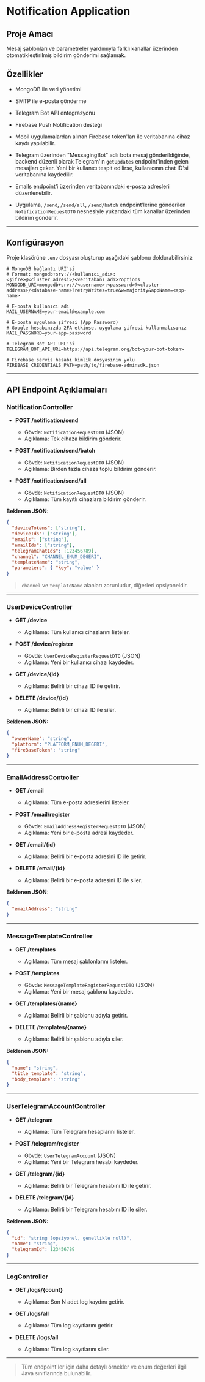 # Notification Application

## Proje Amacı
Mesaj şablonları ve parametreler yardımıyla farklı kanallar üzerinden otomatikleştirilmiş bildirim gönderimi sağlamak.

## Özellikler
- MongoDB ile veri yönetimi  
- SMTP ile e-posta gönderme  
- Telegram Bot API entegrasyonu  
- Firebase Push Notification desteği  

- Mobil uygulamalardan alınan Firebase token'ları ile veritabanına cihaz kaydı yapılabilir.  
- Telegram üzerinden "MessagingBot" adlı bota mesaj gönderildiğinde, backend düzenli olarak Telegram'ın `getUpdates` endpoint'inden gelen mesajları çeker. Yeni bir kullanıcı tespit edilirse, kullanıcının chat ID'si veritabanına kaydedilir.  
- Emails endpoint’i üzerinden veritabanındaki e-posta adresleri düzenlenebilir.  
- Uygulama, `/send`, `/send/all`, `/send/batch` endpoint’lerine gönderilen `NotificationRequestDTO` nesnesiyle yukarıdaki tüm kanallar üzerinden bildirim gönderir.

---

## Konfigürasyon
Proje klasörüne `.env` dosyası oluşturup aşağıdaki şablonu doldurabilirsiniz:

```env
# MongoDB bağlantı URI'si
# Format: mongodb+srv://<kullanıcı_adı>:<şifre>@<cluster_adresi>/<veritabanı_adı>?options
MONGODB_URI=mongodb+srv://<username>:<password>@<cluster-address>/<database-name>?retryWrites=true&w=majority&appName=<app-name>

# E-posta kullanıcı adı
MAIL_USERNAME=your-email@example.com

# E-posta uygulama şifresi (App Password)
# Google hesabınızda 2FA etkinse, uygulama şifresi kullanmalısınız
MAIL_PASSWORD=your-app-password

# Telegram Bot API URL'si
TELEGRAM_BOT_API_URL=https://api.telegram.org/bot<your-bot-token>

# Firebase servis hesabı kimlik dosyasının yolu
FIREBASE_CREDENTIALS_PATH=path/to/firebase-adminsdk.json
```

---

## API Endpoint Açıklamaları

### NotificationController

- **POST /notification/send**  
  - Gövde: `NotificationRequestDTO` (JSON)  
  - Açıklama: Tek cihaza bildirim gönderir.

- **POST /notification/send/batch**  
  - Gövde: `NotificationRequestDTO` (JSON)  
  - Açıklama: Birden fazla cihaza toplu bildirim gönderir.

- **POST /notification/send/all**  
  - Gövde: `NotificationRequestDTO` (JSON)  
  - Açıklama: Tüm kayıtlı cihazlara bildirim gönderir.

**Beklenen JSON:**
```json
{
  "deviceTokens": ["string"],
  "deviceIds": ["string"],
  "emails": ["string"],
  "emailIds": ["string"],
  "telegramChatIds": [123456789],
  "channel": "CHANNEL_ENUM_DEGERI",
  "templateName": "string",
  "parameters": { "key": "value" }
}
```
> `channel` ve `templateName` alanları zorunludur, diğerleri opsiyoneldir.

---

### UserDeviceController

- **GET /device**  
  - Açıklama: Tüm kullanıcı cihazlarını listeler.

- **POST /device/register**  
  - Gövde: `UserDeviceRegisterRequestDTO` (JSON)  
  - Açıklama: Yeni bir kullanıcı cihazı kaydeder.

- **GET /device/{id}**  
  - Açıklama: Belirli bir cihazı ID ile getirir.

- **DELETE /device/{id}**  
  - Açıklama: Belirli bir cihazı ID ile siler.

**Beklenen JSON:**
```json
{
  "ownerName": "string",
  "platform": "PLATFORM_ENUM_DEGERI",
  "fireBaseToken": "string"
}
```

---

### EmailAddressController

- **GET /email**  
  - Açıklama: Tüm e-posta adreslerini listeler.

- **POST /email/register**  
  - Gövde: `EmailAddressRegisterRequestDTO` (JSON)  
  - Açıklama: Yeni bir e-posta adresi kaydeder.

- **GET /email/{id}**  
  - Açıklama: Belirli bir e-posta adresini ID ile getirir.

- **DELETE /email/{id}**  
  - Açıklama: Belirli bir e-posta adresini ID ile siler.

**Beklenen JSON:**
```json
{
  "emailAddress": "string"
}
```

---

### MessageTemplateController

- **GET /templates**  
  - Açıklama: Tüm mesaj şablonlarını listeler.

- **POST /templates**  
  - Gövde: `MessageTemplateRegisterRequestDTO` (JSON)  
  - Açıklama: Yeni bir mesaj şablonu kaydeder.

- **GET /templates/{name}**  
  - Açıklama: Belirli bir şablonu adıyla getirir.

- **DELETE /templates/{name}**  
  - Açıklama: Belirli bir şablonu adıyla siler.

**Beklenen JSON:**
```json
{
  "name": "string",
  "title_template": "string",
  "body_template": "string"
}
```

---

### UserTelegramAccountController

- **GET /telegram**  
  - Açıklama: Tüm Telegram hesaplarını listeler.

- **POST /telegram/register**  
  - Gövde: `UserTelegramAccount` (JSON)  
  - Açıklama: Yeni bir Telegram hesabı kaydeder.

- **GET /telegram/{id}**  
  - Açıklama: Belirli bir Telegram hesabını ID ile getirir.

- **DELETE /telegram/{id}**  
  - Açıklama: Belirli bir Telegram hesabını ID ile siler.

**Beklenen JSON:**
```json
{
  "id": "string (opsiyonel, genellikle null)",
  "name": "string",
  "telegramId": 123456789
}
```

---

### LogController

- **GET /logs/{count}**  
  - Açıklama: Son N adet log kaydını getirir.

- **GET /logs/all**  
  - Açıklama: Tüm log kayıtlarını getirir.

- **DELETE /logs/all**  
  - Açıklama: Tüm log kayıtlarını siler.

---

> Tüm endpoint'ler için daha detaylı örnekler ve enum değerleri ilgili Java sınıflarında bulunabilir.
